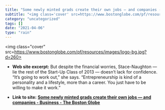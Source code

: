 ```yaml
---
title: "Some newly minted grads create their own jobs — and companies - Business - The Boston Globe"
subtitle: "<img class='cover' src=https://www.bostonglobe.com/pf/resources/images/logo-bg.jpg?d=260>"
category: "uncategorized"
tags: []
date: "2021-04-06"
type: "rain"
---
```

<img class="cover" src=https://www.bostonglobe.com/pf/resources/images/logo-bg.jpg?d=260>



* **Web site excerpt:** But despite the financial worries, Stace-Naughton — lie the rest of the Start-Up Class of 2013 — doesn’t lack for confidence. “It’s going to work out,” she says. “Entrepreneurship is kind of a personality and a lifestyle, more than a career. You just have to be willing to make it work.”

* **Link to site:** **[Some newly minted grads create their own jobs — and companies - Business - The Boston Globe](http://www.bostonglobe.com/business/2013/04/27/some-newly-minted-grads-create-their-own-jobs-and-companies/hVQXRg7iCquq4A7gO5R58H/story.html?s_campaign=sm_tw)**